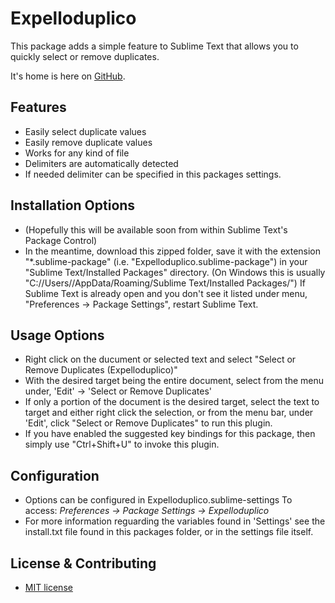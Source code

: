 Expelloduplico
==============

This package adds a simple feature to Sublime Text that allows you to quickly select or remove duplicates.

It's home is here on [GitHub](https://github.com/JohhannasReyn/Expelloduplico/).

Features
---
  - Easily select duplicate values
  - Easily remove duplicate values
  - Works for any kind of file
  - Delimiters are automatically detected
  - If needed delimiter can be specified in this packages settings.

Installation Options
---
  - (Hopefully this will be available soon from within Sublime Text's Package Control)
  - In the meantime, download this zipped folder, save it with the extension "*.sublime-package"
    (i.e. "Expelloduplico.sublime-package") in your "Sublime Text/Installed Packages" directory.
    (On Windows this is usually "C://Users/<UserName>/AppData/Roaming/Sublime Text/Installed Packages/")
    If Sublime Text is already open and you don't see it listed under menu,
    "Preferences -> Package Settings", restart Sublime Text.

Usage Options
---
  - Right click on the ducument or selected text and select 
    "Select or Remove Duplicates (Expelloduplico)"
  - With the desired target being the entire document, select
    from the menu under, 'Edit' -> 'Select or Remove Duplicates'
  - If only a portion of the document is the desired target, 
    select the text to target and either right click the selection,
    or from the menu bar, under 'Edit', click 
    "Select or Remove Duplicates" to run this plugin.
  - If you have enabled the suggested key bindings for this 
    package, then simply use "Ctrl+Shift+U" to invoke this plugin.
  
Configuration
---
  - Options can be configured in Expelloduplico.sublime-settings
    To access: *Preferences -> Package Settings -> Expelloduplico*
  - For more information reguarding the variables found in 'Settings'
    see the install.txt file found in this packages folder, or in the 
    settings file itself.

License & Contributing
---
 - [MIT license](LICENSE)
